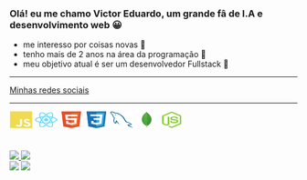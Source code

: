 ### Olá! eu me chamo Victor Eduardo, um grande fâ de I.A e desenvolvimento web 😀

- me interesso por coisas novas 👀
- tenho mais de 2 anos na área da programação 🍃
- meu objetivo atual é ser um desenvolvedor Fullstack 🎯
<hr/>
<a href='https://linktr.ee/victor_eduardo_art'>Minhas redes sociais</a>
<hr/>

<div>
  <img align="center" alt="Vic-Js" height="30" width="40" src="https://raw.githubusercontent.com/devicons/devicon/master/icons/javascript/javascript-plain.svg">
  <img align="center" alt="Vic-React" height="30" width="40" src="https://raw.githubusercontent.com/devicons/devicon/master/icons/react/react-original.svg">
  <img align="center" alt="Vic-HTML" height="30" width="40" src="https://raw.githubusercontent.com/devicons/devicon/master/icons/html5/html5-original.svg">
  <img align="center" alt="Vic-CSS" height="30" width="40" src="https://raw.githubusercontent.com/devicons/devicon/master/icons/css3/css3-original.svg">
  <img align="center" alt="Vic-MySQL" height="30" width="40" src="https://raw.githubusercontent.com/devicons/devicon/master/icons/mysql/mysql-original.svg">
  <img align="center" alt="Vic-MongoDB" height="30" width="40" src="https://raw.githubusercontent.com/devicons/devicon/master/icons/mongodb/mongodb-original.svg">
  <img align="center" alt="Vic-NodeJs" height="30" width="40" src="https://raw.githubusercontent.com/devicons/devicon/master/icons/nodejs/nodejs-original.svg">
</div>

# 

<div>
  <a href="https://github.com/Victor-Eduardo-art">
  <img height="160em" src="https://github-readme-stats.vercel.app/api?username=Victor-Eduardo-art&show_icons=true&theme=dracula&include_all_commits=true&count_private=true"/>
  <img height="160em" src="https://github-readme-stats.vercel.app/api/top-langs/?username=Victor-Eduardo-art&layout=compact&langs_count=7&theme=dracula"/>
</div>

<div style='margin-bottom: 5px;'>
  <a href="https://www.instagram.com/viced.ldr" target="_blank"><img src="https://img.shields.io/badge/-Instagram-%23E4405F?style=for-the-badge&logo=instagram&logoColor=white" target="_blank"></a>
  <a href = "mailto:vcladara@gmail.com"><img src="https://img.shields.io/badge/-Gmail-%23333?style=for-the-badge&logo=gmail&logoColor=white" target="_blank"></a>
</div>
